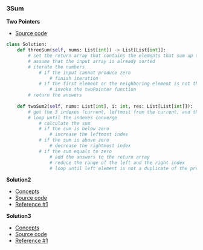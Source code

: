 ### 3Sum
**Two Pointers**
- [Source code](source/twoPointers.py)
```python
class Solution:
    def threeSum(self, nums: List[int]) -> List[List[int]]:
        # set the return array that contains the elements that sum up to zero
        # assume that the input array is already sorted 
        # iterate the numbers
            # if the input cannot produce zero  
                # finish iteration 
            # if the first element or the neighboring element is not the same 
                # invoke the twoPointer function
        # return the answers
    
    def twoSum2(self, nums: List[int], i: int, res: List[List[int]]):
        # get the 3 indexes (current, leftmost from the current, and the rightmost indexes) 
        # loop until the indexes converge 
            # calculate the sum
            # if the sum is below zero 
                # increase the leftmost index 
            # if the sum is above zero 
                # decrease the rightmost index 
            # if the sum equals to zero 
                # add the answers to the return array 
                # reduce the range of the left and the right index 
                # loop until left element is not a duplicate of the previous element
```

**Solution2**
- [Concepts](images/)
- [Source code](source/)
- [Reference #1]() 

**Solution3**
- [Concepts](images/)
- [Source code](source/)
- [Reference #1]()   